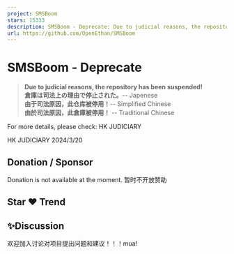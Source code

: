```yaml
---
project: SMSBoom
stars: 15333
description: SMSBoom - Deprecate: Due to judicial reasons, the repository has been suspended!
url: https://github.com/OpenEthan/SMSBoom
---
```


SMSBoom - Deprecate
===================

> **Due to judicial reasons, the repository has been suspended!**  
> **倉庫は司法上の理由で停止された。**\-- Japenese  
> **由于司法原因，此仓库被停用！**\-- Simplified Chinese  
> **由於司法原因，此倉庫被停用！** -- Traditional Chinese

For more details, please check: HK JUDICIARY

HK JUDICIARY 2024/3/20

Donation / Sponsor
------------------

Donation is not available at the moment. 暂时不开放赞助

Star ♥ Trend
------------

✨Discussion
-----------

欢迎加入讨论对项目提出问题和建议！！！mua!
